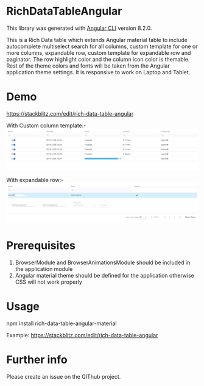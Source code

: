 # RichDataTableAngular

This library was generated with [Angular CLI](https://github.com/angular/angular-cli) version 8.2.0.

This is a Rich Data table which extends Angular material table to include autocomplete multiselect search for all columns, custom template for one or more columns, expandable row, custom template for expandable row and paginator. The row highlight color and the column icon color is themable. Rest of the theme colors and fonts will be taken from the Angular application theme settings.
It is responsive to work on Laptop and Tablet.

# Demo
https://stackblitz.com/edit/rich-data-table-angular

With Custom column template:-
![alt text](https://github.com/raksha1991/RichDataTable-angular-material/blob/master/custom%20columns.png)

With expandable row:-
![alt text](https://github.com/raksha1991/RichDataTable-angular-material/blob/master/expandable%20row.png)

# Prerequisites
1. BrowserModule and BrowserAnimationsModule should be included in the application module
2. Angular material theme should be defined for the application otherwise CSS will not work properly

# Usage
npm install rich-data-table-angular-material

Example: https://stackblitz.com/edit/rich-data-table-angular

# Further info
Please create an issue on the GIThub project.
